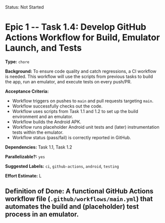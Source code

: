 Status: Not Started

# Epic 1 -- Task 1.4: Develop GitHub Actions Workflow for Build, Emulator Launch, and Tests

**Type:** `chore`

**Background:** To ensure code quality and catch regressions, a CI workflow is needed. This workflow will use the scripts from previous tasks to build the app, run an emulator, and execute tests on every push/PR.

**Acceptance Criteria:**
*   Workflow triggers on pushes to `main` and pull requests targeting `main`.
*   Workflow successfully checks out the code.
*   Workflow uses scripts from Task 1.1 and 1.2 to set up the build environment and an emulator.
*   Workflow builds the Android APK.
*   Workflow runs placeholder Android unit tests and (later) instrumentation tests within the emulator.
*   Workflow status (pass/fail) is correctly reported in GitHub.

**Dependencies:** Task 1.1, Task 1.2

**Parallelizable?:** `yes`

**Suggested Labels:** `ci`, `github-actions`, `android`, `testing`

**Effort Estimate:** L

**Definition of Done:** A functional GitHub Actions workflow file (`.github/workflows/main.yml`) that automates the build and (placeholder) test process in an emulator.
---
